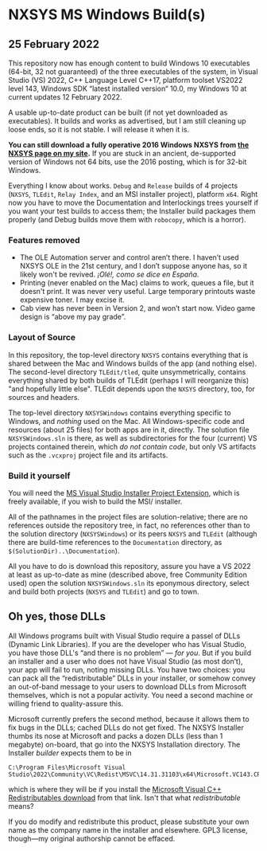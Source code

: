# NXSYS MS Windows Build(s)
## 25 February 2022

This repository now has enough content to build Windows 10 executables (64-bit, 32 not guaranteed) of the three executables of the system, in Visual Studio (VS) 2022, C++ Language Level C++17, platform toolset VS2022 level 143, Windows SDK “latest installed version“ 10.0, my Windows 10 at current updates 12 February 2022.

A usable up-to-date product can be built (if not yet downloaded as executables).  It builds and works as advertised, but I am still cleaning up loose ends, so it is not stable. I will release it when it is.

**You can still download a fully operative 2016 Windows NXSYS from [the NXSYS page on my site](https://BernardGreenberg.com/NXSYS).** If you are stuck in an ancient, de-supported version of Windows not 64 bits, use the 2016 posting, which is for 32-bit Windows.

Everything I know about works. `Debug` and `Release` builds of 4 projects (`NXSYS`, `TLEdit`, `Relay Index`, and an MSI installer project), platform `x64`. Right now you have to move the Documentation and Interlockings trees yourself if you want your test builds to access them; the Installer build packages them properly (and Debug builds move them with `robocopy`, which is a horror).

### Features removed

- The OLE Automation server and control aren’t there.  I haven’t used NXSYS OLE in the 21st century, and I don’t suppose anyone has, so it likely won't be revived.  *¡Olé!, como se dice en España*.
- Printing (never enabled on the Mac) claims to work, queues a file, but it doesn't print.  It was never very useful.  Large temporary printouts waste expensive toner. I may excise it.
- Cab view has never been in Version 2, and won’t start now.  Video game design is “above my pay grade”.

### Layout of Source

In this repository, the top-level directory `NXSYS` contains everything that is shared between the Mac and Windows builds of the app (and nothing else).  The second-level directory `TLEdit/tled`, quite unsymmetrically, contains everything shared by both builds of TLEdit (perhaps I will reorganize this) "and hopefully little else".  TLEdit depends upon the `NXSYS` directory, too, for sources and headers.

The top-level directory `NXSYSWindows` contains everything specific to Windows, and *nothing* used on the Mac.  All Windows-specific code and resources (about 25 files) for both apps are in it, directly.  The solution file `NXSYSWindows.sln` is there, as well as subdirectories for the four (current) VS projects contained therein, which *do not contain code*, but only VS artifacts such as the `.vcxproj` project file and its artifacts.


### Build it yourself

You will need the [MS Visual Studio Installer Project Extension](https://marketplace.visualstudio.com/items?itemName=VisualStudioClient.MicrosoftVisualStudio2022InstallerProjects), which is freely available, if you wish to build the MSI/ installer.

All of the pathnames in the project files are solution-relative; there are no references outside the repository tree, in fact, no references other than to the solution directory (`NXSYSWindows`) or its peers `NXSYS` and `TLEdit` (although there are build-time references to the `Documentation` directory, as `$(SolutionDir)..\Documentation`).

All you have to do is download this repository, assure you have a VS 2022 at least as up-to-date as mine (described above, free Community Edition used) open the solution `NXSYSWindows.sln` its eponymous directory, select and build both projects (`NXSYS` and `TLEdit`) and go to town. 

## Oh yes, those DLLs

All Windows programs built with Visual Studio require a passel of DLLs (Dynamic Link Libraries).  If you are the developer who has Visual Studio, you have those DLL's “and there is no problem” — *for you*. But if you build an installer and a user who does not have Visual Studio (as most don’t), your app will fail to run, noting missing DLLs.  You have two choices: you can pack all the “redistributable” DLLs in your installer, or somehow convey an out-of-band message to your users to download DLLs from Microsoft themselves, which is not a popular activity. You need a second machine or willing friend to quality-assure this.

Microsoft currently prefers the second method, because it allows them to fix bugs in the DLLs; cached DLLs do not get fixed.  The NXSYS Installer thumbs its nose at Microsoft and packs a dozen DLLs (less than 1 megabyte) on-board, that go into the NXSYS Installation directory. The Installer *builder* expects them to be in
~~~
C:\Program Files\Microsoft Visual Studio\2022\Community\VC\Redist\MSVC\14.31.31103\x64\Microsoft.VC143.CRT\*.dll
~~~
which is where they will be if you install the [Microsoft Visual C++ Redistributables download](https://docs.microsoft.com/en-us/cpp/windows/latest-supported-vc-redist?view=msvc-170) from that link. Isn't that what *redistributable* means?

If you do modify and redistribute this product, please substitute your own name as the company name in the installer and elsewhere.  GPL3 license, though—my original authorship cannot be effaced.

